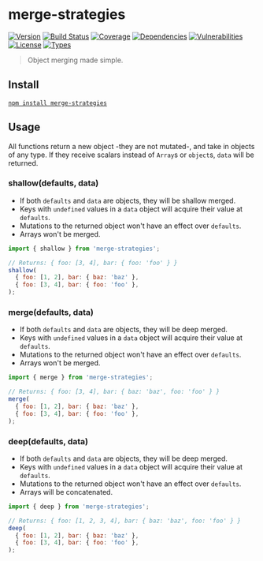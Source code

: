 # merge-strategies

[![Version](https://img.shields.io/npm/v/merge-strategies.svg)](https://www.npmjs.com/package/merge-strategies)
[![Build Status](https://img.shields.io/travis/rafamel/utils/master.svg)](https://travis-ci.org/rafamel/utils)
[![Coverage](https://img.shields.io/coveralls/rafamel/utils/master.svg)](https://coveralls.io/github/rafamel/utils)
[![Dependencies](https://img.shields.io/david/rafamel/utils.svg?path=packages%2Fmerge-strategies)](https://david-dm.org/rafamel/utils.svg?path=packages%2Fmerge-strategies)
[![Vulnerabilities](https://img.shields.io/snyk/vulnerabilities/npm/merge-strategies.svg)](https://snyk.io/test/npm/merge-strategies)
[![License](https://img.shields.io/github/license/rafamel/utils.svg)](https://github.com/rafamel/utils/blob/master/LICENSE)
[![Types](https://img.shields.io/npm/types/merge-strategies.svg)](https://www.npmjs.com/package/merge-strategies)

> Object merging made simple.

## Install

[`npm install merge-strategies`](https://www.npmjs.com/package/merge-strategies)

## Usage

All functions return a new object -they are not mutated-, and take in objects of any type. If they receive scalars instead of `Array`s or `object`s, `data` will be returned.

### shallow(defaults, data)

* If both `defaults` and `data` are objects, they will be shallow merged.
* Keys with `undefined` values in a `data` object will acquire their value at `defaults`.
* Mutations to the returned object won't have an effect over `defaults`.
* Arrays won't be merged.

```javascript
import { shallow } from 'merge-strategies';

// Returns: { foo: [3, 4], bar: { foo: 'foo' } }
shallow(
  { foo: [1, 2], bar: { baz: 'baz' },
  { foo: [3, 4], bar: { foo: 'foo' },
);
```

### merge(defaults, data)

* If both `defaults` and `data` are objects, they will be deep merged.
* Keys with `undefined` values in a `data` object will acquire their value at `defaults`.
* Mutations to the returned object won't have an effect over `defaults`.
* Arrays won't be merged.

```javascript
import { merge } from 'merge-strategies';

// Returns: { foo: [3, 4], bar: { baz: 'baz', foo: 'foo' } }
merge(
  { foo: [1, 2], bar: { baz: 'baz' },
  { foo: [3, 4], bar: { foo: 'foo' },
);
```

### deep(defaults, data)

* If both `defaults` and `data` are objects, they will be deep merged.
* Keys with `undefined` values in a `data` object will acquire their value at `defaults`.
* Mutations to the returned object won't have an effect over `defaults`.
* Arrays will be concatenated.

```javascript
import { deep } from 'merge-strategies';

// Returns: { foo: [1, 2, 3, 4], bar: { baz: 'baz', foo: 'foo' } }
deep(
  { foo: [1, 2], bar: { baz: 'baz' },
  { foo: [3, 4], bar: { foo: 'foo' },
);
```

